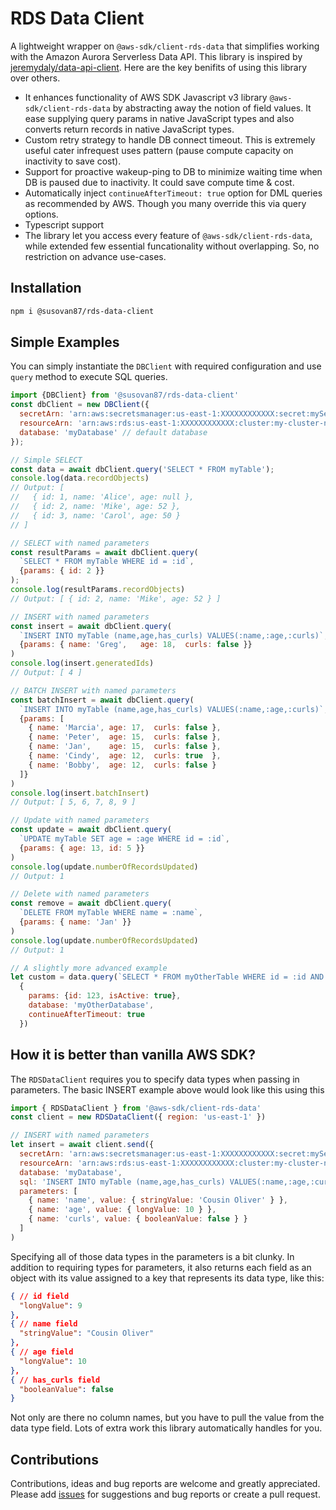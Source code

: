 # RDS Data Client
A lightweight wrapper on `@aws-sdk/client-rds-data` that simplifies working with the Amazon Aurora Serverless Data API. This library is inspired by [jeremydaly/data-api-client](https://github.com/jeremydaly/data-api-client). Here are the key benifits of using this library over others.
- It enhances functionality of AWS SDK Javascript v3 library `@aws-sdk/client-rds-data` by abstracting away the notion of field values. It ease supplying query params in native JavaScript types and also converts return records in native JavaScript types.
- Custom retry strategy to handle DB connect timeout. This is extremely useful cater infrequest uses pattern (pause compute capacity on inactivity to save cost).
- Support for proactive wakeup-ping to DB to minimize waiting time when DB is paused due to inactivity. It could save compute time & cost.
- Automatically inject `continueAfterTimeout: true` option for DML queries as recommended by AWS. Though you many override this via query options. 
- Typescript support
- The library let you access every feature of `@aws-sdk/client-rds-data`, while extended few essential funcationality without overlapping. So, no restriction on advance use-cases.

## Installation
```bash
npm i @susovan87/rds-data-client
```

## Simple Examples
You can simply instantiate the `DBClient` with required configuration and use `query` method to execute SQL queries.
```javascript
import {DBClient} from '@susovan87/rds-data-client'
const dbClient = new DBClient({
  secretArn: 'arn:aws:secretsmanager:us-east-1:XXXXXXXXXXXX:secret:mySecret',
  resourceArn: 'arn:aws:rds:us-east-1:XXXXXXXXXXXX:cluster:my-cluster-name',
  database: 'myDatabase' // default database
});

// Simple SELECT
const data = await dbClient.query('SELECT * FROM myTable');
console.log(data.recordObjects)
// Output: [
//   { id: 1, name: 'Alice', age: null },
//   { id: 2, name: 'Mike', age: 52 },
//   { id: 3, name: 'Carol', age: 50 }
// ]

// SELECT with named parameters
const resultParams = await dbClient.query(
  `SELECT * FROM myTable WHERE id = :id`,
  {params: { id: 2 }}
);
console.log(resultParams.recordObjects)
// Output: [ { id: 2, name: 'Mike', age: 52 } ]

// INSERT with named parameters
const insert = await dbClient.query(
  `INSERT INTO myTable (name,age,has_curls) VALUES(:name,:age,:curls)`,
  {params: { name: 'Greg',   age: 18,  curls: false }}
)
console.log(insert.generatedIds)
// Output: [ 4 ]

// BATCH INSERT with named parameters
const batchInsert = await dbClient.query(
  `INSERT INTO myTable (name,age,has_curls) VALUES(:name,:age,:curls)`,
  {params: [
    { name: 'Marcia', age: 17,  curls: false },
    { name: 'Peter',  age: 15,  curls: false },
    { name: 'Jan',    age: 15,  curls: false },
    { name: 'Cindy',  age: 12,  curls: true  },
    { name: 'Bobby',  age: 12,  curls: false }
  ]}
)
console.log(insert.batchInsert)
// Output: [ 5, 6, 7, 8, 9 ]

// Update with named parameters
const update = await dbClient.query(
  `UPDATE myTable SET age = :age WHERE id = :id`,
  {params: { age: 13, id: 5 }}
)
console.log(update.numberOfRecordsUpdated)
// Output: 1

// Delete with named parameters
const remove = await dbClient.query(
  `DELETE FROM myTable WHERE name = :name`,
  {params: { name: 'Jan' }}
)
console.log(update.numberOfRecordsUpdated)
// Output: 1

// A slightly more advanced example
let custom = data.query(`SELECT * FROM myOtherTable WHERE id = :id AND active = :isActive`,
  {
    params: {id: 123, isActive: true},
    database: 'myOtherDatabase',
    continueAfterTimeout: true
  })
```

## How it is better than vanilla AWS SDK?
The `RDSDataClient` requires you to specify data types when passing in parameters. The basic INSERT example above would look like this using this
```javascript
import { RDSDataClient } from '@aws-sdk/client-rds-data'
const client = new RDSDataClient({ region: 'us-east-1' })

// INSERT with named parameters
let insert = await client.send({
  secretArn: 'arn:aws:secretsmanager:us-east-1:XXXXXXXXXXXX:secret:mySecret',
  resourceArn: 'arn:aws:rds:us-east-1:XXXXXXXXXXXX:cluster:my-cluster-name',
  database: 'myDatabase',
  sql: 'INSERT INTO myTable (name,age,has_curls) VALUES(:name,:age,:curls)',
  parameters: [
    { name: 'name', value: { stringValue: 'Cousin Oliver' } },
    { name: 'age', value: { longValue: 10 } },
    { name: 'curls', value: { booleanValue: false } }
  ]
)
```
Specifying all of those data types in the parameters is a bit clunky. In addition to requiring types for parameters, it also returns each field as an object with its value assigned to a key that represents its data type, like this:
```json
{ // id field
  "longValue": 9
},
{ // name field
  "stringValue": "Cousin Oliver"
},
{ // age field
  "longValue": 10
},
{ // has_curls field
  "booleanValue": false
}
```
Not only are there no column names, but you have to pull the value from the data type field. Lots of extra work this library automatically handles for you.



## Contributions
Contributions, ideas and bug reports are welcome and greatly appreciated. Please add [issues](https://github.com/susovan87/rds-data-client/issues) for suggestions and bug reports or create a pull request.